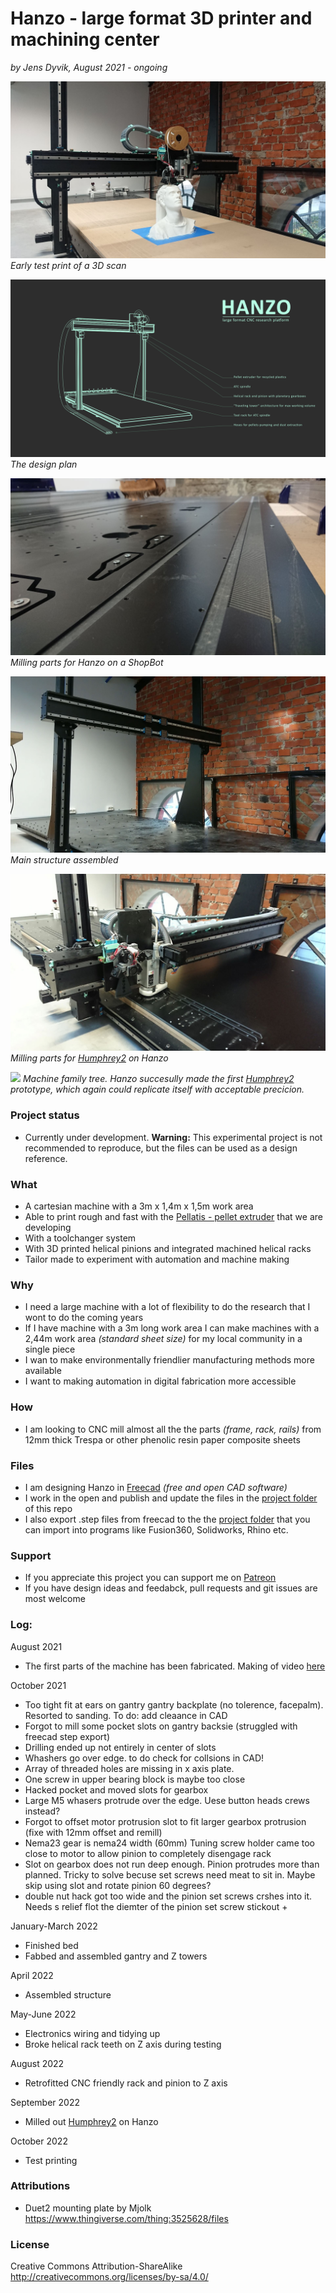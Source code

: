 # Hanzo - large format 3D printer and machining center


*by Jens Dyvik, August 2021 - ongoing*

![](img/hanzo-printing-a-bust-1.JPG)
*Early test print of a 3D scan*

![](img/hanzo-perspective1920.png)
*The design plan*

![](img/z-tower-milling-rack-mating-surface-threaded-holes.JPG)
*Milling parts for Hanzo on a ShopBot*

![](img/hazno-structural-parts-assembled1.JPG)
*Main structure assembled*

![](img/hanzo-miiling-machine-parts-for-humphrey2.JPG)
*Milling parts for [Humphrey2](https://github.com/Fabricatable-Machines/humphrey2) on Hanzo*

![](img/fabricatable-machines-second-gen-family-tree.png)
*Machine family tree. Hanzo succesully made the first [Humphrey2](https://github.com/Fabricatable-Machines/humphrey2) prototype, which again could replicate itself with acceptable precicion.*

### Project status

 - Currently under development. **Warning:** This experimental project is not recommended to reproduce, but the files can be used as a design reference.

### What

 - A cartesian machine with a 3m x 1,4m x 1,5m work area
 - Able to print rough and fast with the [Pellatis - pellet extruder](https://tobben.gitlab.io/pellatis/) that we are developing
 - With a toolchanger system
 - With 3D printed helical pinions and integrated machined helical racks
 - Tailor made to experiment with automation and machine making
 
### Why

 - I need a large machine with a lot of flexibility to do the research that I wont to do the coming years
 - If I have machine with a 3m long work area I can make machines with a 2,44m work area _(standard sheet size)_ for my local community in a single piece
 - I wan to make environmentally friendlier manufacturing methods more available
 - I want to making automation in digital fabrication more accessible

### How

 - I am looking to CNC mill almost all the the parts _(frame, rack, rails)_ from 12mm thick Trespa or other phenolic resin paper composite sheets
 

### Files

 - I am designing Hanzo in [Freecad]() *(free and open CAD software)*
 - I work in the open and publish and update the files in the [project folder](https://github.com/fellesverkstedet/fabricatable-machines/tree/master/hanzo-research-platform) of this repo
 - I also export .step files from freecad to the the [project folder](https://github.com/fellesverkstedet/fabricatable-machines/tree/master/hanzo-research-platform) that you can import into programs like Fusion360, Solidworks, Rhino etc.

### Support

 - If you appreciate this project you can support me on [Patreon](https://www.patreon.com/jensdyvik)
 - If you have design ideas and feedabck, pull requests and git issues are most welcome


### Log:

August 2021

 - The first parts of the machine has been fabricated. Making of video [here](https://youtu.be/XLuoENFNSG0)
 
October 2021

 - Too tight fit at ears on gantry gantry backplate (no tolerence, facepalm). Resorted to sanding. To do: add cleaance in CAD
 - Forgot to mill some pocket slots on gantry backsie (struggled with freecad step export)
 - Drilling ended up not entirely in center of slots
 - Whashers go over edge. to do check for collsions in CAD!
 - Array of threaded holes are missing in x axis plate.
 - One screw in upper bearing block is maybe too close
 - Hacked pocket and moved slots for gearbox
 - Large M5 whasers protrude over the edge. Uese button heads crews instead?
 - Forgot to offset motor protrusion slot to fit larger gearbox protrusion (fixe with 12mm offset and remill)
 - Nema23 gear is nema24 width (60mm) Tuning screw holder came too close to motor to allow pinion to completely disengage rack
 - Slot on gearbox does not run deep enough. Pinion protrudes more than planned. Tricky to solve becuse set screws need meat to sit in. Maybe skip using slot and rotate pinion 60 degrees?
 - double nut hack got too wide and the pinion set screws crshes into it. Needs s relief flot the diemter of the pinion set screw stickout +
 
 January-March 2022
 
 - Finished bed
 - Fabbed and assembled gantry and Z towers
 
 April 2022
 - Assembled structure
 
 May-June 2022
 - Electronics wiring and tidying up
 - Broke helical rack teeth on Z axis during testing
 
 August 2022
 - Retrofitted CNC friendly rack and pinion to Z axis
 
 September 2022
 - Milled out [Humphrey2](https://github.com/Fabricatable-Machines/humphrey2) on Hanzo

October 2022 
 - Test printing


### Attributions

 - Duet2 mounting plate by Mjolk https://www.thingiverse.com/thing:3525628/files

### License

Creative Commons Attribution-ShareAlike
http://creativecommons.org/licenses/by-sa/4.0/
